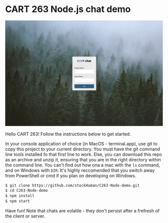 # CART 263 Node.js chat demo
![screenshot](node-demo-screen.jpg)

Hello CART 263! Follow the instructions below to get started.

In your console application of choice (in MacOS - terminal.app), use git to copy this project to your current directory. You must have the git command line tools installed fo that first line to work. Else, you can download this repo as an archive and unzip it, ensuring that you are in the right directory within the command line. You can't find out how ona a mac with the `ls` command, and on Windows with `DIR`. It's highly reccomended that you switch away from PowerShell or cmd if you plan on developing on Windows.

```bash
$ git clone https://github.com/stockHuman/C263-Node-demo.git
$ cd C263-Node-demo
$ npm install
$ npm start
```
Have fun! Note that chats are volatile - they don't persist after a frefresh of the client or server.
